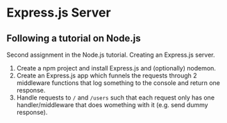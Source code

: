 # Express.js Server

## Following a tutorial on Node.js

Second assignment in the Node.js tutorial. Creating an Express.js server.

1. Create a npm project and install Express.js and (optionally) nodemon.
2. Create an Express.js app which funnels the requests through 2 middleware functions that log something to the console and return one response.
3. Handle requests to `/` and `/users` such that each request only has one handler/middleware that does womething with it (e.g. send dummy response).
